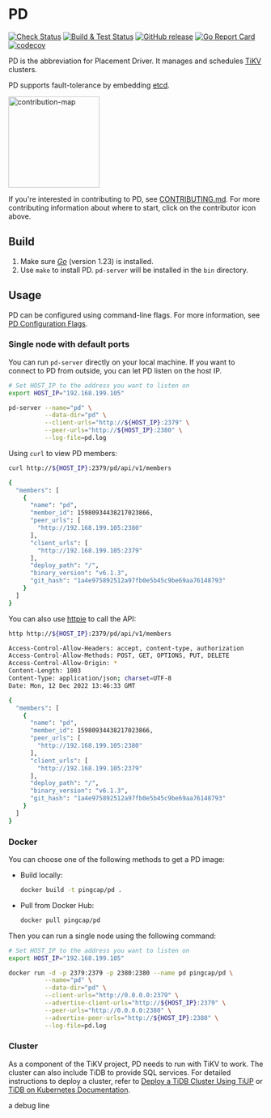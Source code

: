 # PD

[![Check Status](https://github.com/tikv/pd/actions/workflows/check.yaml/badge.svg)](https://github.com/tikv/pd/actions/workflows/check.yaml)
[![Build & Test Status](https://github.com/tikv/pd/actions/workflows/pd-tests.yaml/badge.svg?branch=master)](https://github.com/tikv/pd/actions/workflows/pd-tests.yaml)
[![GitHub release](https://img.shields.io/github/release/tikv/pd.svg)](https://github.com/tikv/pd/releases)
[![Go Report Card](https://goreportcard.com/badge/github.com/tikv/pd)](https://goreportcard.com/report/github.com/tikv/pd)
[![codecov](https://codecov.io/gh/tikv/pd/branch/master/graph/badge.svg)](https://codecov.io/gh/tikv/pd)

PD is the abbreviation for Placement Driver. It manages and schedules [TiKV](https://github.com/tikv/tikv) clusters.

PD supports fault-tolerance by embedding [etcd](https://github.com/etcd-io/etcd).

[<img src="docs/contribution-map.png" alt="contribution-map" width="180"/>](https://github.com/pingcap/tidb-map/blob/master/maps/contribution-map.md#pd-placement-driver-for-tikv)

If you're interested in contributing to PD, see [CONTRIBUTING.md](./CONTRIBUTING.md). For more contributing information about where to start, click on the contributor icon above.

## Build

1. Make sure [*Go*](https://golang.org/) (version 1.23) is installed.
2. Use `make` to install PD. `pd-server` will be installed in the `bin` directory.

## Usage

PD can be configured using command-line flags. For more information, see [PD Configuration Flags](https://docs.pingcap.com/tidb/stable/command-line-flags-for-pd-configuration).

### Single node with default ports

You can run `pd-server` directly on your local machine. If you want to connect to PD from outside, you can let PD listen on the host IP.

```bash
# Set HOST_IP to the address you want to listen on
export HOST_IP="192.168.199.105"

pd-server --name="pd" \
          --data-dir="pd" \
          --client-urls="http://${HOST_IP}:2379" \
          --peer-urls="http://${HOST_IP}:2380" \
          --log-file=pd.log
```

Using `curl` to view PD members:

```bash
curl http://${HOST_IP}:2379/pd/api/v1/members

{
  "members": [
    {
      "name": "pd",
      "member_id": 15980934438217023866,
      "peer_urls": [
        "http://192.168.199.105:2380"
      ],
      "client_urls": [
        "http://192.168.199.105:2379"
      ],
      "deploy_path": "/",
      "binary_version": "v6.1.3",
      "git_hash": "1a4e975892512a97fb0e5b45c9be69aa76148793"
    }
  ]
}
```

You can also use [httpie](https://github.com/jkbrzt/httpie) to call the API:

```bash
http http://${HOST_IP}:2379/pd/api/v1/members

Access-Control-Allow-Headers: accept, content-type, authorization
Access-Control-Allow-Methods: POST, GET, OPTIONS, PUT, DELETE
Access-Control-Allow-Origin: *
Content-Length: 1003
Content-Type: application/json; charset=UTF-8
Date: Mon, 12 Dec 2022 13:46:33 GMT

{
  "members": [
    {
      "name": "pd",
      "member_id": 15980934438217023866,
      "peer_urls": [
        "http://192.168.199.105:2380"
      ],
      "client_urls": [
        "http://192.168.199.105:2379"
      ],
      "deploy_path": "/",
      "binary_version": "v6.1.3",
      "git_hash": "1a4e975892512a97fb0e5b45c9be69aa76148793"
    }
  ]
}
```

### Docker

You can choose one of the following methods to get a PD image:

- Build locally:

    ```bash
    docker build -t pingcap/pd .
    ```

- Pull from Docker Hub:

    ```bash
    docker pull pingcap/pd
    ```

Then you can run a single node using the following command:

```bash
# Set HOST_IP to the address you want to listen on
export HOST_IP="192.168.199.105"

docker run -d -p 2379:2379 -p 2380:2380 --name pd pingcap/pd \
          --name="pd" \
          --data-dir="pd" \
          --client-urls="http://0.0.0.0:2379" \
          --advertise-client-urls="http://${HOST_IP}:2379" \
          --peer-urls="http://0.0.0.0:2380" \
          --advertise-peer-urls="http://${HOST_IP}:2380" \
          --log-file=pd.log
```

### Cluster

As a component of the TiKV project, PD needs to run with TiKV to work. The cluster can also include TiDB to provide SQL services. For detailed instructions to deploy a cluster, refer to [Deploy a TiDB Cluster Using TiUP](https://docs.pingcap.com/tidb/stable/production-deployment-using-tiup) or [TiDB on Kubernetes Documentation](https://docs.pingcap.com/tidb-in-kubernetes/stable).


a debug line
